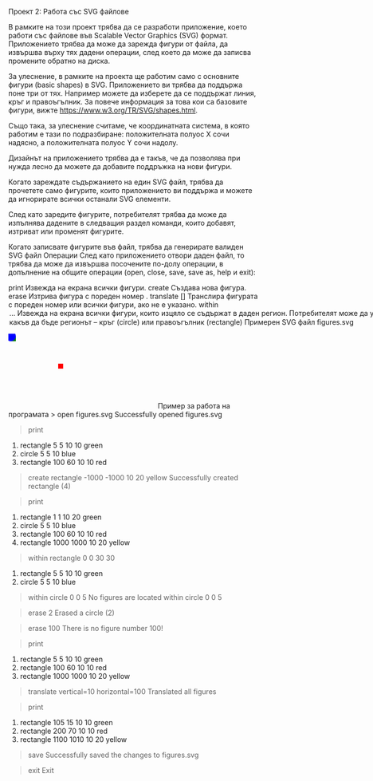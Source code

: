 Проект 2: Работа със SVG файлове

В рамките на този проект трябва да се разработи приложение, което работи със файлове във Scalable Vector Graphics (SVG) формат. Приложението трябва да може да зарежда фигури от файла, да извършва върху тях дадени операции, след което да може да записва промените обратно на диска.

За улеснение, в рамките на проекта ще работим само с основните фигури (basic shapes) в SVG. Приложението ви трябва да поддържа поне три от тях. Например можете да изберете да се поддържат линия, кръг и правоъгълник. За повече информация за това кои са базовите фигури, вижте https://www.w3.org/TR/SVG/shapes.html.

Също така, за улеснение считаме, че координатната система, в която работим е тази по подразбиране: положителната полуос X сочи надясно, а положителната полуос Y сочи надолу.

Дизайнът на приложението трябва да е такъв, че да позволява при нужда лесно да можете да добавите поддръжка на нови фигури.

Когато зареждате съдържанието на един SVG файл, трябва да прочетете само фигурите, които приложението ви поддържа и можете да игнорирате всички останали SVG елементи.

След като заредите фигурите, потребителят трябва да може да изпълнява дадените в следващия раздел команди, които добавят, изтриват или променят фигурите.

Когато записвате фигурите във файл, трябва да генерирате валиден SVG файл
Операции
След като приложението отвори даден файл, то трябва да може да извършва посочените по-долу операции, в допълнение на общите операции (open, close, save, save as, help и exit):

print
Извежда на екрана всички фигури.
create
Създава нова фигура.
erase <n>
Изтрива фигура с пореден номер <n>.
translate [<n>]
Транслира фигурата с пореден номер <n> или всички фигури, ако <n> не е указано.
within <option> ...
Извежда на екрана всички фигури, които изцяло се съдържат в даден регион. Потребителят може да укаже чрез <option> какъв да бъде регионът – кръг (circle) или правоъгълник (rectangle)
Примерен SVG файл figures.svg
<?xml version="1.0" standalone="no"?>
<!DOCTYPE svg PUBLIC "-//W3C//DTD SVG 1.1//EN"
  "http://www.w3.org/Graphics/SVG/1.1/DTD/svg11.dtd">
<svg> 
  <rect x="5" y="5" width="10" height="10" fill="green" />
  <circle cx="5" cy="5" r="10" fill="blue" />
  <rect x="100" y="60" width="10" height="10" fill="red" />
</svg>Пример за работа на програмата
> open figures.svg
Successfully opened figures.svg

> print
1. rectangle 5 5 10 10 green
2. circle 5 5 10 blue
3. rectangle 100  60 10 10 red

> create rectangle -1000 -1000 10 20 yellow
Successfully created rectangle (4)

> print
1. rectangle 1 1 10 20 green
2. circle 5 5 10 blue
3. rectangle 100 60 10 10 red
4. rectangle 1000 1000 10 20 yellow

> within rectangle 0 0 30 30
1. rectangle 5 5 10 10 green
2. circle 5 5 10 blue

> within circle 0 0 5
No figures are located within circle 0 0 5

> erase 2
Erased a circle (2)

> erase 100
There is no figure number 100!

> print
1. rectangle 5 5 10 10 green
2. rectangle 100 60 10 10 red
3. rectangle 1000 1000 10 20 yellow

> translate vertical=10 horizontal=100
Translated all figures

> print
1. rectangle 105 15 10 10 green
2. rectangle 200 70 10 10 red
3. rectangle 1100 1010 10 20 yellow

> save
Successfully saved the changes to figures.svg

> exit
Exit

